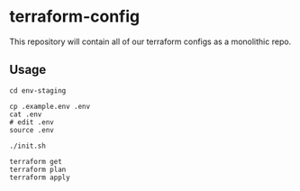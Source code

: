 # terraform-config

This repository will contain all of our terraform configs as a monolithic repo.

## Usage

    cd env-staging

    cp .example.env .env
    cat .env
    # edit .env
    source .env

    ./init.sh

    terraform get
    terraform plan
    terraform apply
